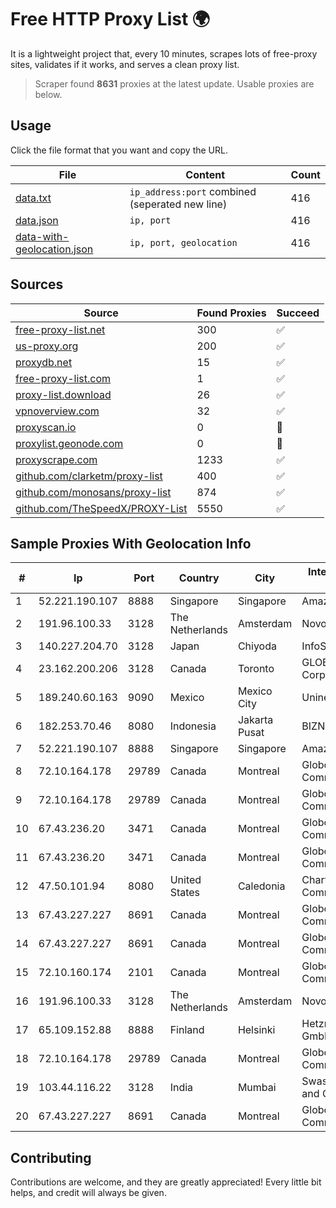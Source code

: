 
# Free HTTP Proxy List 🌍

It is a lightweight project that, every 10 minutes, scrapes lots of free-proxy sites, validates if it works, and serves a clean proxy list.


> Scraper found **8631** proxies at the latest update. Usable proxies are below.

## Usage

Click the file format that you want and copy the URL.


|File|Content|Count|
|----|-------|-----|
|[data.txt](https://raw.githubusercontent.com/themiralay/Proxy-List-World/master/data.txt)|`ip_address:port` combined (seperated new line)|416|
|[data.json](https://raw.githubusercontent.com/themiralay/Proxy-List-World/master/data.json)|`ip, port`|416|
|[data-with-geolocation.json](https://raw.githubusercontent.com/themiralay/Proxy-List-World/master/data-with-geolocation.json)|`ip, port, geolocation`|416|

## Sources

|Source|Found Proxies|Succeed|
|------|-------------|-------|
|[free-proxy-list.net](https://free-proxy-list.net)|300|✅|
|[us-proxy.org](https://www.us-proxy.org)|200|✅|
|[proxydb.net](http://proxydb.net)|15|✅|
|[free-proxy-list.com](https://free-proxy-list.com/?page=&port=&type%5B%5D=http&type%5B%5D=https&up_time=0&search=Search)|1|✅|
|[proxy-list.download](https://www.proxy-list.download/HTTP)|26|✅|
|[vpnoverview.com](https://vpnoverview.com/privacy/anonymous-browsing/free-proxy-servers)|32|✅|
|[proxyscan.io](https://www.proxyscan.io)|0|🚫|
|[proxylist.geonode.com](https://proxylist.geonode.com/api/proxy-list?limit=300&page=1&sort_by=lastChecked&sort_type=desc&protocols=http,https)|0|🚫|
|[proxyscrape.com](https://api.proxyscrape.com/v2/?request=displayproxies&protocol=http&timeout=10000&country=all&ssl=all&anonymity=all)|1233|✅|
|[github.com/clarketm/proxy-list](https://raw.githubusercontent.com/clarketm/proxy-list/master/proxy-list-raw.txt)|400|✅|
|[github.com/monosans/proxy-list](https://raw.githubusercontent.com/monosans/proxy-list/main/proxies/http.txt)|874|✅|
|[github.com/TheSpeedX/PROXY-List](https://raw.githubusercontent.com/TheSpeedX/PROXY-List/master/http.txt)|5550|✅|


## Sample Proxies With Geolocation Info

|#|Ip|Port|Country|City|Internet Service Provider|
|-|--|----|-------|----|-------------------------|
|1|52.221.190.107|8888|Singapore|Singapore|Amazon.com, Inc.|
|2|191.96.100.33|3128|The Netherlands|Amsterdam|NovoServe B.V.|
|3|140.227.204.70|3128|Japan|Chiyoda|InfoSphere|
|4|23.162.200.206|3128|Canada|Toronto|GLOBALTELEHOST Corp.|
|5|189.240.60.163|9090|Mexico|Mexico City|Uninet S.A. de C.V.|
|6|182.253.70.46|8080|Indonesia|Jakarta Pusat|BIZNET|
|7|52.221.190.107|8888|Singapore|Singapore|Amazon.com, Inc.|
|8|72.10.164.178|29789|Canada|Montreal|GloboTech Communications|
|9|72.10.164.178|29789|Canada|Montreal|GloboTech Communications|
|10|67.43.236.20|3471|Canada|Montreal|GloboTech Communications|
|11|67.43.236.20|3471|Canada|Montreal|GloboTech Communications|
|12|47.50.101.94|8080|United States|Caledonia|Charter Communications|
|13|67.43.227.227|8691|Canada|Montreal|GloboTech Communications|
|14|67.43.227.227|8691|Canada|Montreal|GloboTech Communications|
|15|72.10.160.174|2101|Canada|Montreal|GloboTech Communications|
|16|191.96.100.33|3128|The Netherlands|Amsterdam|NovoServe B.V.|
|17|65.109.152.88|8888|Finland|Helsinki|Hetzner Online GmbH|
|18|72.10.164.178|29789|Canada|Montreal|GloboTech Communications|
|19|103.44.116.22|3128|India|Mumbai|Swastik Internet and Cables pvt. ltd|
|20|67.43.227.227|8691|Canada|Montreal|GloboTech Communications|



## Contributing

Contributions are welcome, and they are greatly appreciated! Every
little bit helps, and credit will always be given.

